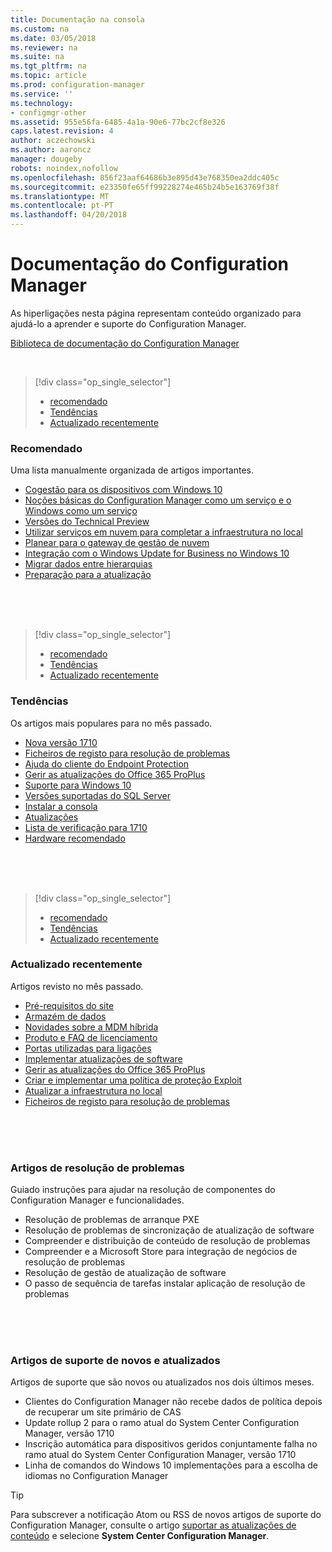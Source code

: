 ```yaml
---
title: Documentação na consola
ms.custom: na
ms.date: 03/05/2018
ms.reviewer: na
ms.suite: na
ms.tgt_pltfrm: na
ms.topic: article
ms.prod: configuration-manager
ms.service: ''
ms.technology:
- configmgr-other
ms.assetid: 955e56fa-6485-4a1a-90e6-77bc2cf8e326
caps.latest.revision: 4
author: aczechowski
ms.author: aaroncz
manager: dougeby
robots: noindex,nofollow
ms.openlocfilehash: 856f23aaf64686b3e895d43e768350ea2ddc405c
ms.sourcegitcommit: e23350fe65ff99228274e465b24b5e163769f38f
ms.translationtype: MT
ms.contentlocale: pt-PT
ms.lasthandoff: 04/20/2018
---
```

<!-- 
TFS 1357546
This page displays in-console, under the Support workspace, Documentation node. 
-->


# <a name="configuration-manager-documentation"></a>Documentação do Configuration Manager
As hiperligações nesta página representam conteúdo organizado para ajudá-lo a aprender e suporte do Configuration Manager. 

[Biblioteca de documentação do Configuration Manager](https://docs.microsoft.com/sccm)


</br>

<a name="bkmk_recommend"></a>  

> [!div class="op_single_selector"]
> - [recomendado](#bkmk_recommend)
> - [Tendências](#bkmk_trend)
> - [Actualizado recentemente](#bkmk_update)

### <a name="recommended"></a>Recomendado 
Uma lista manualmente organizada de artigos importantes.

- [Cogestão para os dispositivos com Windows 10](/sccm/core/clients/manage/co-management-overview)
- [Noções básicas do Configuration Manager como um serviço e o Windows como um serviço](/sccm/core/understand/configuration-manager-and-windows-as-service)
- [Versões do Technical Preview](/sccm/core/get-started/technical-preview)
- [Utilizar serviços em nuvem para completar a infraestrutura no local](/sccm/core/understand/use-cloud-services)
- [Planear para o gateway de gestão de nuvem](/sccm/core/clients/manage/plan-cloud-management-gateway)
- [Integração com o Windows Update for Business no Windows 10](/sccm/sum/deploy-use/integrate-windows-update-for-business-windows-10)
- [Migrar dados entre hierarquias](/sccm/core/migration/migrate-data-between-hierarchies)
- [Preparação para a atualização](/sccm/core/clients/manage/upgrade/upgrade-analytics)


</br>

</br>

</br>

<a name="bkmk_trend"></a>  

> [!div class="op_single_selector"]
> - [recomendado](#bkmk_recommend)
> - [Tendências](#bkmk_trend)
> - [Actualizado recentemente](#bkmk_update)

### <a name="trending"></a>Tendências
Os artigos mais populares para no mês passado.

- [Nova versão 1710](/sccm/core/plan-design/changes/whats-new-in-version-1710)
- [Ficheiros de registo para resolução de problemas](/sccm/core/plan-design/hierarchy/log-files)
- [Ajuda do cliente do Endpoint Protection](/sccm/protect/deploy-use/endpoint-protection-client-help)
- [Gerir as atualizações do Office 365 ProPlus](/sccm/sum/deploy-use/manage-office-365-proplus-updates)
- [Suporte para Windows 10](/sccm/core/plan-design/configs/support-for-windows-10)
- [Versões suportadas do SQL Server](/sccm/core/plan-design/configs/support-for-sql-server-versions)
- [Instalar a consola](/sccm/core/servers/deploy/install/install-consoles)
- [Atualizações](/sccm/core/servers/manage/updates)
- [Lista de verificação para 1710](/sccm/core/servers/manage/checklist-for-installing-update-1710)
- [Hardware recomendado](/sccm/core/plan-design/configs/recommended-hardware)


</br>

</br>

</br>

<a name="bkmk_update"></a>  

> [!div class="op_single_selector"]
> - [recomendado](#bkmk_recommend)
> - [Tendências](#bkmk_trend)
> - [Actualizado recentemente](#bkmk_update)

### <a name="recently-updated"></a>Actualizado recentemente
Artigos revisto no mês passado.

- [Pré-requisitos do site](/sccm/core/plan-design/configs/site-and-site-system-prerequisites)
- [Armazém de dados](/sccm/core/servers/manage/data-warehouse)
- [Novidades sobre a MDM híbrida](/sccm/mdm/understand/whats-new-in-hybrid-mobile-device-management)
- [Produto e FAQ de licenciamento](/sccm/core/understand/product-and-licensing-faq)
- [Portas utilizadas para ligações](/sccm/core/plan-design/hierarchy/ports)
- [Implementar atualizações de software](/sccm/sum/deploy-use/deploy-software-updates)
- [Gerir as atualizações do Office 365 ProPlus](/sccm/sum/deploy-use/manage-office-365-proplus-updates)
- [Criar e implementar uma política de proteção Exploit](/sccm/protect/deploy-use/create-deploy-exploit-guard-policy)
- [Atualizar a infraestrutura no local](/sccm/core/servers/manage/upgrade-on-premises-infrastructure)
- [Ficheiros de registo para resolução de problemas](/sccm/core/plan-design/hierarchy/log-files)



</br>

</br>

</br>

### <a name="troubleshooting-articles"></a>Artigos de resolução de problemas
Guiado instruções para ajudar na resolução de componentes do Configuration Manager e funcionalidades.

- Resolução de problemas de arranque PXE  
- Resolução de problemas de sincronização de atualização de software  
- Compreender e distribuição de conteúdo de resolução de problemas  
- Compreender e a Microsoft Store para integração de negócios de resolução de problemas  
- Resolução de gestão de atualização de software  
- O passo de sequência de tarefas instalar aplicação de resolução de problemas  


</br>

</br>

</br>

### <a name="new-and-updated-support-articles"></a>Artigos de suporte de novos e atualizados
Artigos de suporte que são novos ou atualizados nos dois últimos meses.

- Clientes do Configuration Manager não recebe dados de política depois de recuperar um site primário de CAS  
- Update rollup 2 para o ramo atual do System Center Configuration Manager, versão 1710  
- Inscrição automática para dispositivos geridos conjuntamente falha no ramo atual do System Center Configuration Manager, versão 1710  
- Linha de comandos do Windows 10 implementações para a escolha de idiomas no Configuration Manager  

> [!Tip]  
> Para subscrever a notificação Atom ou RSS de novos artigos de suporte do Configuration Manager, consulte o artigo [suportar as atualizações de conteúdo](https://support.microsoft.com/help/4089498/) e selecione **System Center Configuration Manager**.  
